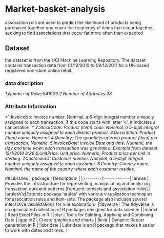 # Market-basket-analysis
association rule are used to predict the likelihood of products being purchased together and count the frequency of items that occur together, seeking to find associations that occur far more often than expected       
## Dataset
the dataset is from the UCI Machine Learning Repository. The dataset contains transaction data from 01/12/2010 to 09/12/2011 for a UK-based registered non-store online retail.

### data discription
*1.Number of Rows:541909*
*2.Number of Attributes:08*
### Attribute Information
*1.InvoiceNo: Invoice number. Nominal, a 6-digit integral number uniquely assigned to each transaction. If this code starts with letter 'c', it indicates a cancellation. *
*2.StockCode: Product (item) code. Nominal, a 5-digit integral number uniquely assigned to each distinct product.*
*3.Description: Product (item) name. Nominal.*
*4.Quantity: The quantities of each product (item) per transaction. Numeric.*
*5.InvoiceDate: Invoice Date and time. Numeric, the day and time when each transaction was generated. Example from dataset: 12/1/2010 8:26*
*6.UnitPrice: Unit price. Numeric, Product price per unit in sterling.*
*7.CustomerID: Customer number. Nominal, a 5-digit integral number uniquely assigned to each customer.*
*8.Country: Country name. Nominal, the name of the country where each customer resides.*

##Libraries
| package | Descriptiom |
|:---------|:-------------|
|arules | Provides the infrastructure for representing, manipulating and analyzing transaction data and patterns (frequent itemsets and association rules).|
|arulesViz|Extends package 'arules' with various visualization techniques for association rules and item-sets. The package also includes several interactive visualizations for rule exploration.|
|tidyverse | The tidyverse is an opinionated collection of R packages designed for data science |
|readxl | Read Excel Files in R |
|plyr | Tools for Splitting, Applying and Combining Data |
|ggplot2 | Create graphics and charts |
|knitr | Dynamic Report generation in R |
|lubridate | Lubridate is an R package that makes it easier to work with dates and times. |     
